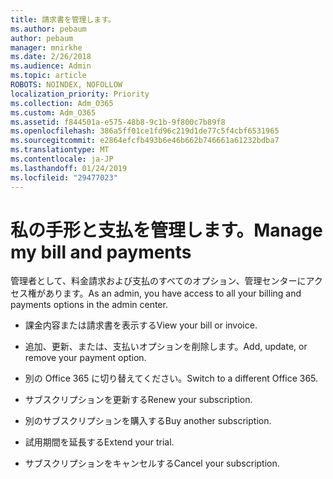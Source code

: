 ```yaml
---
title: 請求書を管理します。
ms.author: pebaum
author: pebaum
manager: mnirkhe
ms.date: 2/26/2018
ms.audience: Admin
ms.topic: article
ROBOTS: NOINDEX, NOFOLLOW
localization_priority: Priority
ms.collection: Adm_O365
ms.custom: Adm_O365
ms.assetid: f844501a-e575-48b8-9c1b-9f800c7b89f8
ms.openlocfilehash: 386a5ff01ce1fd96c219d1de77c5f4cbf6531965
ms.sourcegitcommit: e2864efcfb493b6e46b662b746661a61232bdba7
ms.translationtype: MT
ms.contentlocale: ja-JP
ms.lasthandoff: 01/24/2019
ms.locfileid: "29477023"
---
```

# <a name="manage-my-bill-and-payments"></a><span data-ttu-id="b3c8f-102">私の手形と支払を管理します。</span><span class="sxs-lookup"><span data-stu-id="b3c8f-102">Manage my bill and payments</span></span>

<span data-ttu-id="b3c8f-103">管理者として、料金請求および支払のすべてのオプション、管理センターにアクセス権があります。</span><span class="sxs-lookup"><span data-stu-id="b3c8f-103">As an admin, you have access to all your billing and payments options in the admin center.</span></span>
  
- <span data-ttu-id="b3c8f-104">課金内容または請求書を表示する</span><span class="sxs-lookup"><span data-stu-id="b3c8f-104">View your bill or invoice.</span></span>
    
- <span data-ttu-id="b3c8f-105">追加、更新、または、支払いオプションを削除します。</span><span class="sxs-lookup"><span data-stu-id="b3c8f-105">Add, update, or remove your payment option.</span></span>
    
- <span data-ttu-id="b3c8f-106">別の Office 365 に切り替えてください。</span><span class="sxs-lookup"><span data-stu-id="b3c8f-106">Switch to a different Office 365.</span></span>
    
- <span data-ttu-id="b3c8f-107">サブスクリプションを更新する</span><span class="sxs-lookup"><span data-stu-id="b3c8f-107">Renew your subscription.</span></span>
    
- <span data-ttu-id="b3c8f-108">別のサブスクリプションを購入する</span><span class="sxs-lookup"><span data-stu-id="b3c8f-108">Buy another subscription.</span></span>
    
- <span data-ttu-id="b3c8f-109">試用期間を延長する</span><span class="sxs-lookup"><span data-stu-id="b3c8f-109">Extend your trial.</span></span>
    
- <span data-ttu-id="b3c8f-110">サブスクリプションをキャンセルする</span><span class="sxs-lookup"><span data-stu-id="b3c8f-110">Cancel your subscription.</span></span>
    


